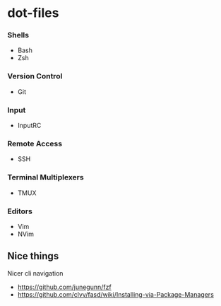 # dot-files

### Shells
- Bash
- Zsh

### Version Control
- Git

### Input
- InputRC

### Remote Access
- SSH

### Terminal Multiplexers
- TMUX

### Editors
- Vim
- NVim




## Nice things
Nicer cli navigation
- https://github.com/junegunn/fzf
- https://github.com/clvv/fasd/wiki/Installing-via-Package-Managers

